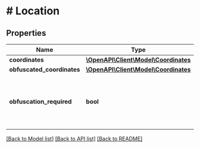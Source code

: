 # # Location

## Properties

Name | Type | Description | Notes
------------ | ------------- | ------------- | -------------
**coordinates** | [**\OpenAPI\Client\Model\Coordinates**](Coordinates.md) |  | [optional]
**obfuscated_coordinates** | [**\OpenAPI\Client\Model\Coordinates**](Coordinates.md) |  | [optional]
**obfuscation_required** | **bool** | When this field is true, the &#x60;obfuscated_coordinates&#x60; must be used to display approximate location instead of the precise location of &#x60;coordinates&#x60;. | [optional]

[[Back to Model list]](../../README.md#models) [[Back to API list]](../../README.md#endpoints) [[Back to README]](../../README.md)
